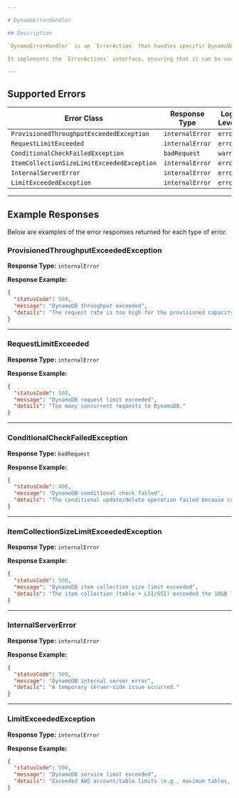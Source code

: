 ```yaml
---

# DynamoErrorHandler

## Description

`DynamoErrorHandler` is an `ErrorAction` that handles specific DynamoDB-related errors, especially retryable ones. It is part of an error-handling pipeline that processes AWS DynamoDB exceptions, logs relevant details, and provides a structured response using a response builder. This handler supports various error conditions like exceeding throughput, reaching request limits, and encountering internal server errors.

It implements the `ErrorActions` interface, ensuring that it can be used in a modular error-handling setup where multiple handlers can be chained together to address different types of errors.

---
```


## Supported Errors

| Error Class                                | Response Type   | Log Level |
| ------------------------------------------ | --------------- | --------- |
| `ProvisionedThroughputExceededException`   | `internalError` | `error`   |
| `RequestLimitExceeded`                     | `internalError` | `error`   |
| `ConditionalCheckFailedException`          | `badRequest`    | `warn`    |
| `ItemCollectionSizeLimitExceededException` | `internalError` | `error`   |
| `InternalServerError`                      | `internalError` | `error`   |
| `LimitExceededException`                   | `internalError` | `error`   |

---

## Example Responses

Below are examples of the error responses returned for each type of error.

### ProvisionedThroughputExceededException

**Response Type:** `internalError`

**Response Example:**

```json
{
  "statusCode": 500,
  "message": "DynamoDB throughput exceeded",
  "details": "The request rate is too high for the provisioned capacity. Consider increasing RCPU/WCPU or using adaptive capacity."
}
```

---

### RequestLimitExceeded

**Response Type:** `internalError`

**Response Example:**

```json
{
  "statusCode": 500,
  "message": "DynamoDB request limit exceeded",
  "details": "Too many concurrent requests to DynamoDB."
}
```

---

### ConditionalCheckFailedException

**Response Type:** `badRequest`

**Response Example:**

```json
{
  "statusCode": 400,
  "message": "DynamoDB conditional check failed",
  "details": "The conditional update/delete operation failed because conditions were not met."
}
```

---

### ItemCollectionSizeLimitExceededException

**Response Type:** `internalError`

**Response Example:**

```json
{
  "statusCode": 500,
  "message": "DynamoDB item collection size limit exceeded",
  "details": "The item collection (table + LSI/GSI) exceeded the 10GB limit per partition key."
}
```

---

### InternalServerError

**Response Type:** `internalError`

**Response Example:**

```json
{
  "statusCode": 500,
  "message": "DynamoDB internal server error",
  "details": "A temporary server-side issue occurred."
}
```

---

### LimitExceededException

**Response Type:** `internalError`

**Response Example:**

```json
{
  "statusCode": 500,
  "message": "DynamoDB service limit exceeded",
  "details": "Exceeded AWS account/table limits (e.g., maximum tables, indexes)."
}
```
